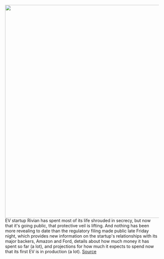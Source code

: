 <img src='https://cdn.vox-cdn.com/thumbor/Z2W64Fpm_ZVyqTWIJ4QmJ-UieD0=/0x0:5000x3327/1200x675/filters:focal(2100x1264:2900x2064)/cdn.vox-cdn.com/uploads/chorus_image/image/69964447/1192411781.0.jpg' width='700px' /><br/>
EV startup Rivian has spent most of its life shrouded in secrecy, but now that it's going public, that protective veil is lifting. And nothing has been more revealing to date than the regulatory filing made public late Friday night, which provides new information on the startup's relationships with its major backers, Amazon and Ford, details about how much money it has spent so far (a lot), and projections for how much it expects to spend now that its first EV is in production (a lot).
<a href='https://www.theverge.com/2021/10/7/22711196/rivian-s-1-ipo-amazon-ford-r1t-electric-pickup-truck'> Source <a/>